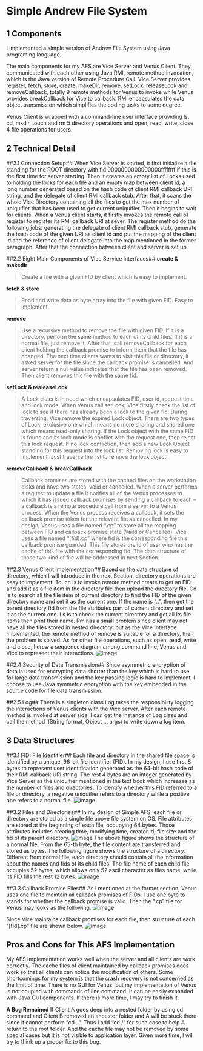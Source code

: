 Simple Andrew File System
=========================

1 Components
----------
I implemented a simple version of Andrew File System using Java programing language. 

The main components for my AFS are Vice Server and Venus Client. They communicated with each other using Java RMI, remote method invocation, which is the Java version of Remote Procedure Call. Vice Server provides register, fetch, store, create, makeDir, remove, setLock, releaseLock and removeCallback, totally 9 remote methods for Venus to invoke while Venus provides breakCallback for Vice to callback. RMI encapsulates the data object transmission which simplifies the coding tasks to some degree.

Venus Client is wrapped with a command-line user interface providing ls, cd, mkdir, touch and rm 5 directory operations and open, read, write, close 4 file operations for users.

2 Technical Detail
----------------
##2.1 Connection Setup##
When Vice Server is started, it first initialize a file standing for the ROOT directory with fid 0000000000000000ffffffff if this is the first time for server starting. Then it creates an empty list of Locks used to holding the locks for each file and an empty map between client id, a long number generated based on the hash code of client RMI callback URI string, and the delegate of client RMI callback stub. After that, it scans the whole Vice Directory containing all the files to get the max number of uniquifier that has been used to get current uniquifier. Then it begins to wait for clients.
When a Venus client starts, it firstly invokes the remote call of register to register its RMI callback URI at sever. The register method do the following jobs: generating the delegate of client RMI callback stub, generate the hash code of the given URI as client id and put the mapping of the client id and the reference of client delegate into the map mentioned in the former paragraph. 
After that the connection between client and server is set up.

##2.2 Eight Main Components of Vice Service Interfaces##
**create & makedir**
> Create a file with a given FID by client which is easy to implement.

**fetch & store**
> Read and write data as byte array into the file with given FID. Easy to implement.

**remove**
> Use a recursive method to remove the file with given FID. If it is a directory, perform the same method to each of its child files. If it is a normal file, just remove it. After that, call removeCallback for each client holding the callback promise to inform them that the file has changed. The next time clients wants to visit this file or directory, it asked server for the file since the callback promise is cancelled. And server return a null value indicates that the file has been removed. Then client removes this file with the same fid.

**setLock & realeaseLock**
> A Lock class is in need which encapsulates FID, user id, request time and lock mode. When Venus call setLock, Vice firstly check the list of lock to see if there has already been a lock to the given fid. During traversing, Vice remove the expired Lock object. There are two types of Lock, exclusive one which means no more sharing and shared one which means read-only sharing. If the Lock object with the same FID is found and its lock mode is conflict with the request one, then reject this lock request. If no lock confliction, then add a new Lock Object standing for this request into the lock list. Removing lock is easy to implement. Just traverse the list to remove the lock object.

**removeCallback & breakCallback**
> Callback promises are stored with the cached files on the workstation disks and have two states: valid or cancelled. When a server performs a request to update a file it notifies all of the Venus processes to which it has issued callback promises by sending a callback to each – a callback is a remote procedure call from a server to a Venus process. When the Venus process receives a callback, it sets the callback promise token for the relevant file as cancelled.
> In my design, Venus uses a file named “.cp” to store all the mapping between FID and callback promise state (Vaild or Cancelled). Vice uses a file named “[fid].cp” where fid is the corresponding file this callback promise guarded. This file stores the id of user who has the cache of this file with the corresponding fid. The data structure of those two kind of file will be addressed in next Section.

##2.3 Venus Client Implementation##
Based on the data structure of directory, which I will introduce in the next Section, directory operations are easy to implement. Touch is to invoke remote method create to get an FID and add it as a file item in the directory file then upload the directory file. Cd is to search all the file item of current directory to find the FID of the given directory name and set it as the current one. If the name is “..”, then get the parent directory fid from the file attributes part of current directory and set it as the current one. Ls is to check the current directory and get all its file items then print their name. Rm has a small problem since client may not have all the files stored in nested directory, but as the Vice Interface implemented, the remote method of remove is suitable for a directory, then the problem is solved.
As for other file operations, such as open, read, write and close, I drew a sequence diagram among command line, Venus and Vice to represent their interactions.
![image](https://github.com/dawnwords/AFS/raw/master/pic/fileOperation.jpg)

##2.4 Security of Data Transmission##
Since asymmetric encryption of data is used for encrypting data shorter than the key which is hard to use for large data transmission and the key passing logic is hard to implement, I choose to use Java symmetric encryption with the key embedded in the source code for file data transmission.

##2.5 Log##
There is a singleton class Log takes the responsibility logging the interactions of Venus clients with the Vice server. After each remote method is invoked at server side, I can get the instance of Log class and call the method i(String format, Object … args) to write down a log item.

3 Data Structures
---------------
##3.1 FID: File Identifier##
Each file and directory in the shared file space is identified by a unique, 96-bit file identifier (FID). In my design, I use first 8 bytes to represent user identification generated as the 64-bit hash code of their RMI callback URI string. The rest 4 bytes are an integer generated by Vice Server as the uniquifier mentioned in the text book which increases as the number of files and directories. To identify whether this FID referred to a file or directory, a negative uniquifier refers to a directory while a positive one refers to a normal file.
![image](https://github.com/dawnwords/AFS/raw/master/pic/FID.png)

##3.2 Files and Directories##
In my design of Simple AFS, each file or directory are stored as a single file above file system on OS. File attributes are stored at the beginning of each file, occupying 64 bytes. Those attributes includes creating time, modifying time, creator id, file size and the fid of its parent directory.
![image](https://github.com/dawnwords/AFS/raw/master/pic/fileStructure.png)
The above figure shows the structure of a normal file. From the 65-th byte, the file content are transferred and stored as bytes. The following figure shows the structure of a directory. Different from normal file, each directory should contain all the information about the names and fids of its child files. The file name of each child file occupies 52 bytes, which allows only 52 ascii character as files name, while its FID fills the rest 12 bytes.
![image](https://github.com/dawnwords/AFS/raw/master/pic/directoryStructure.png)

##3.3 Callback Promise Files##
As I mentioned at the former section, Venus uses one file to maintain all callback promises of FIDs. I use one byte to stands for whether the callback promise is valid. Then the “.cp” file for Venus may looks as the following.
![image](https://github.com/dawnwords/AFS/raw/master/pic/cp.png)

Since Vice maintains callback promises for each file, then structure of each “[fid].cp” file are shown below.
![image](https://github.com/dawnwords/AFS/raw/master/pic/servercp.png)

Pros and Cons for This AFS Implementation
-----------------------------------------
My AFS Implementation works well when the server and all clients are work correctly. The cache files of client maintained by callback promises does work so that all clients can notice the modification of others.
Some shortcomings for my system is that the crash recovery is not concerned as the limit of time. There is no GUI for Venus, but my implementation of Venus is not coupled with commands of line command. It can be easily expanded with Java GUI components. If there is more time, I may try to finish it.

**A Bug Remained**
If Client A goes deep into a nested folder by using cd command and Client B removed an ancestor folder and A will be stuck there since it cannot perform “cd ..”. Thus I add “cd /” for such case to help A return to the root folder. And the cache file may not be removed by some special cases but it is not visible to application layer. Given more time, I will try to think up a proper fix to this bug.